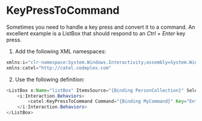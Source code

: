 # KeyPressToCommand

Sometimes you need to handle a key press and convert it to a command. An excellent example is a ListBox that should respond to an *Ctrl + Enter* key press.

1) Add the following XML namespaces:

``` {.java data-syntaxhighlighter-params="brush: java; gutter: false; theme: Confluence" data-theme="Confluence" style="brush: java; gutter: false; theme: Confluence"}
xmlns:i="clr-namespace:System.Windows.Interactivity;assembly=System.Windows.Interactivity"
xmlns:catel="http://catel.codeplex.com"
```

2) Use the following definition:

``` {.java data-syntaxhighlighter-params="brush: java; gutter: false; theme: Confluence" data-theme="Confluence" style="brush: java; gutter: false; theme: Confluence"}
<ListBox x:Name="listBox" ItemsSource="{Binding PersonCollection}" SelectedItem="{Binding SelectedPerson}">
    <i:Interaction.Behaviors>
        <catel:KeyPressToCommand Command="{Binding MyCommand}" Key="Enter" Modifiers="Ctrl" />
    </i:Interaction.Behaviors>
</ListBox>
```
